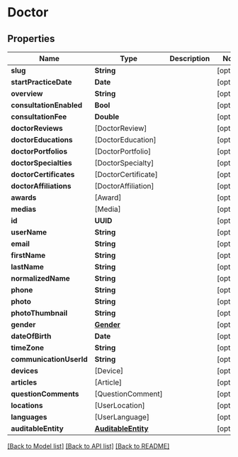 # Doctor

## Properties
Name | Type | Description | Notes
------------ | ------------- | ------------- | -------------
**slug** | **String** |  | [optional] 
**startPracticeDate** | **Date** |  | [optional] 
**overview** | **String** |  | [optional] 
**consultationEnabled** | **Bool** |  | [optional] 
**consultationFee** | **Double** |  | [optional] 
**doctorReviews** | [DoctorReview] |  | [optional] 
**doctorEducations** | [DoctorEducation] |  | [optional] 
**doctorPortfolios** | [DoctorPortfolio] |  | [optional] 
**doctorSpecialties** | [DoctorSpecialty] |  | [optional] 
**doctorCertificates** | [DoctorCertificate] |  | [optional] 
**doctorAffiliations** | [DoctorAffiliation] |  | [optional] 
**awards** | [Award] |  | [optional] 
**medias** | [Media] |  | [optional] 
**id** | **UUID** |  | [optional] 
**userName** | **String** |  | [optional] 
**email** | **String** |  | [optional] 
**firstName** | **String** |  | [optional] 
**lastName** | **String** |  | [optional] 
**normalizedName** | **String** |  | [optional] 
**phone** | **String** |  | [optional] 
**photo** | **String** |  | [optional] 
**photoThumbnail** | **String** |  | [optional] 
**gender** | [**Gender**](Gender.md) |  | [optional] 
**dateOfBirth** | **Date** |  | [optional] 
**timeZone** | **String** |  | [optional] 
**communicationUserId** | **String** |  | [optional] 
**devices** | [Device] |  | [optional] 
**articles** | [Article] |  | [optional] 
**questionComments** | [QuestionComment] |  | [optional] 
**locations** | [UserLocation] |  | [optional] 
**languages** | [UserLanguage] |  | [optional] 
**auditableEntity** | [**AuditableEntity**](AuditableEntity.md) |  | [optional] 

[[Back to Model list]](../README.md#documentation-for-models) [[Back to API list]](../README.md#documentation-for-api-endpoints) [[Back to README]](../README.md)


